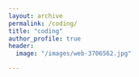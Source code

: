 ```yaml
---
layout: archive
permalink: /coding/
title: "coding"
author_profile: true
header:
  image: "/images/web-3706562.jpg"	

---
```

                     
                      
